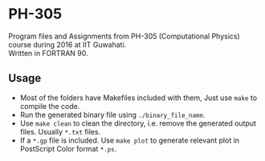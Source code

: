 # PH-305
Program files and Assignments from PH-305 (Computational Physics) course during 2016 at IIT Guwahati. </br>
Written in FORTRAN 90.
## Usage
- Most of the folders have Makefiles included with them, Just use `make` to compile the code.
- Run the generated binary file using `./binary_file_name`.
- Use `make clean` to clean the directory, i.e. remove the generated output files. Usually `*.txt` files.
- If a `*.gp` file is included. Use `make plot` to generate relevant plot in PostScript Color format `*.ps`.

